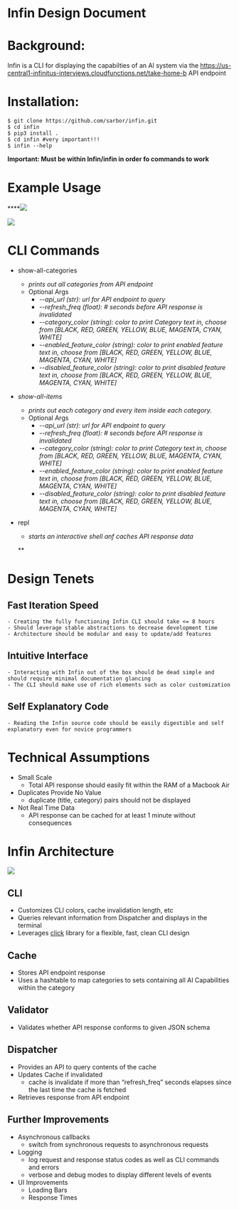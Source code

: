# Infin Design Document

# Background:

 Infin is a CLI for displaying the capabilties of an AI system via the https://us-central1-infinitus-interviews.cloudfunctions.net/take-home-b API endpoint
 

#  Installation:
    $ git clone https://github.com/sarbor/infin.git
    $ cd infin
    $ pip3 install .
    $ cd infin #very important!!!
    $ infin --help


**Important: Must be within Infin/infin in order fo commands to work**


# Example Usage
****![](https://paper-attachments.dropbox.com/s_D8BCB78957EDFA4D411B34A9B88F82D40454B23D240466C7E2278098725EE2F0_1614550491012_Screen+Shot+2021-02-28+at+2.14.47+PM.png)

![](https://paper-attachments.dropbox.com/s_D8BCB78957EDFA4D411B34A9B88F82D40454B23D240466C7E2278098725EE2F0_1614550635603_Screen+Shot+2021-02-28+at+2.17.12+PM.png)



# CLI Commands
- show-all-categories
    -  *prints out all categories from API endpoint*
    - Optional Args
        - *--api_url (str): url for API endpoint to query*
        - *--refresh_freq (float): # seconds before API response is invalidated*
        - *--category_color (string): color to print Category text in, choose from [BLACK, RED, GREEN, YELLOW, BLUE, MAGENTA, CYAN, WHITE]*
        - *--enabled_feature_color (string): color to print enabled feature text in, choose from [BLACK, RED, GREEN, YELLOW, BLUE, MAGENTA, CYAN, WHITE]*
        - *--disabled_feature_color (string): color to print disabled feature text in, choose from [BLACK, RED, GREEN, YELLOW, BLUE, MAGENTA, CYAN, WHITE]*
- *show-all-items*
    - *prints out each category and every item inside each category.*
    - Optional Args
        - *--api_url (str): url for API endpoint to query*
        - *--refresh_freq (float): # seconds before API response is invalidated*
        - *--category_color (string): color to print Category text in, choose from [BLACK, RED, GREEN, YELLOW, BLUE, MAGENTA, CYAN, WHITE]*
        - *--enabled_feature_color (string): color to print enabled feature text in, choose from [BLACK, RED, GREEN, YELLOW, BLUE, MAGENTA, CYAN, WHITE]*
        - *--disabled_feature_color (string): color to print disabled feature text in, choose from [BLACK, RED, GREEN, YELLOW, BLUE, MAGENTA, CYAN, WHITE]*
- repl
    - *starts an interactive shell anf caches API response data*

  **

# Design Tenets
## Fast Iteration Speed
    - Creating the fully functioning Infin CLI should take <= 8 hours
    - Should leverage stable abstractions to decrease development time
    - Architecture should be modular and easy to update/add features
## Intuitive Interface
    - Interacting with Infin out of the box should be dead simple and should require minimal documentation glancing
    - The CLI should make use of rich elements such as color customization
## Self Explanatory Code
    - Reading the Infin source code should be easily digestible and self explanatory even for novice programmers
# Technical Assumptions
- Small Scale
    - Total API response should easily fit within the RAM of a Macbook Air
- Duplicates Provide No Value
    - duplicate (title, category) pairs should not be displayed
- Not Real Time Data
    - API response can be cached for at least 1 minute without consequences


# Infin Architecture
![](https://paper-attachments.dropbox.com/s_D8BCB78957EDFA4D411B34A9B88F82D40454B23D240466C7E2278098725EE2F0_1614548120649_Blank+diagram.png)



## CLI
- Customizes CLI colors, cache invalidation length, etc
- Queries relevant information from Dispatcher and displays in the terminal 
- Leverages [click](https://click.palletsprojects.com/en/7.x/) library for a flexible, fast, clean CLI design


## Cache
- Stores API endpoint response
- Uses a hashtable to map categories to sets containing all AI Capabilities within the category


## Validator
- Validates whether API response conforms to given JSON schema


## Dispatcher
- Provides an API to query contents of the cache
- Updates Cache if invalidated
    - cache is invalidate if more than “refresh_freq” seconds elapses since the last time the cache is fetched
- Retrieves response from API endpoint



## Further Improvements
- Asynchronous callbacks
    - switch from synchronous requests to asynchronous requests
- Logging
    - log request and response status codes as well as CLI commands and errors
    - verbose and debug modes to display different levels of events 
- UI Improvements
    - Loading Bars 
    - Response Times
    


